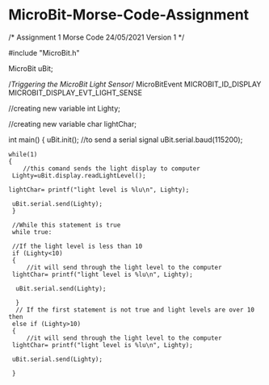 # MicroBit-Morse-Code-Assignment

/*
Assignment 1
Morse Code
24/05/2021
Version 1
*/

#include "MicroBit.h"

MicroBit uBit;

/*Triggering the MicroBit Light Sensor*/
MicroBitEvent
MICROBIT_ID_DISPLAY
MICROBIT_DISPLAY_EVT_LIGHT_SENSE

//creating new variable
int Lighty;

//creating new variable
char lightChar;

int main()
{
    uBit.init();
    //to send a serial signal
    uBit.serial.baud(115200);
    
    while(1)
    {
        //this comand sends the light display to computer
     Lighty=uBit.display.readLightLevel();
    
    lightChar= printf("light level is %lu\n", Lighty);
     
     uBit.serial.send(Lighty);
     }
     
     //While this statement is true
     while true:
     
     //If the light level is less than 10
     if (Lighty<10)
     {
         //it will send through the light level to the computer
     lightChar= printf("light level is %lu\n", Lighty);
     
      uBit.serial.send(Lighty);
      
      }
      // If the first statement is not true and light levels are over 10 then 
     else if (Lighty>10)
     {
         //it will send through the light level to the computer
     lightChar= printf("light level is %lu\n", Lighty);
     
     uBit.serial.send(Lighty);
     
     }
     
